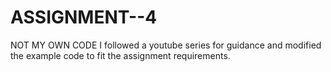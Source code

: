 # ASSIGNMENT--4
NOT MY OWN CODE I followed a youtube series for guidance and modified the example code to fit the assignment requirements.
